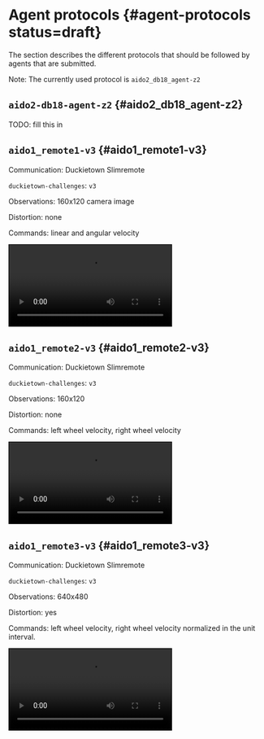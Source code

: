 # Agent protocols {#agent-protocols status=draft}

The section describes the different protocols that should be followed by agents that are submitted. 

Note: The currently used protocol is `aido2_db18_agent-z2`

## `aido2-db18-agent-z2` {#aido2_db18_agent-z2}

TODO: fill this in


## `aido1_remote1-v3` {#aido1_remote1-v3}

Communication: Duckietown Slimremote

`duckietown-challenges`: `v3`

Observations: 160x120 camera image

Distortion: none

Commands: linear and angular velocity

<video autoplay="1" controls="1" loop="1" style="border: solid 1px black" width="320">
  <source src="http://duckietown-ai-driving-olympics-1.s3.amazonaws.com/v3/frankfurt/by-value/sha256/db648be4473470451c3ff8131f5c9a96849c812ab30db88ea48e61e089c60405" type="video/mp4"/>
</video>
 

## `aido1_remote2-v3` {#aido1_remote2-v3}

Communication: Duckietown Slimremote

`duckietown-challenges`: `v3`

Observations: 160x120 

Distortion: none

Commands: left wheel velocity, right wheel velocity

<video autoplay="1" controls="1" loop="1" style="border: solid 1px black" width="320">
  <source src="http://duckietown-ai-driving-olympics-1.s3.amazonaws.com/v3/frankfurt/by-value/sha256/db648be4473470451c3ff8131f5c9a96849c812ab30db88ea48e61e089c60405" type="video/mp4"/>
</video>
 
 
## `aido1_remote3-v3` {#aido1_remote3-v3}

Communication: Duckietown Slimremote

`duckietown-challenges`: `v3`

Observations: 640x480

Distortion: yes

Commands: left wheel velocity, right wheel velocity normalized in the unit interval.


<video autoplay="1" controls="1" loop="1" style="border: solid 1px black" width="320">
  <source src="http://duckietown-ai-driving-olympics-1.s3.amazonaws.com/v3/frankfurt/by-value/sha256/4fa2d1b8ed80176695f4d556501baa9085392045915d1ea155358c750699b8f2" type="video/mp4"/>
</video>
 
